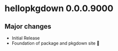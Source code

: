 # hellopkgdown 0.0.0.9000

## Major changes

- Initial Release
- Foundation of package and pkgdown site :tada:
